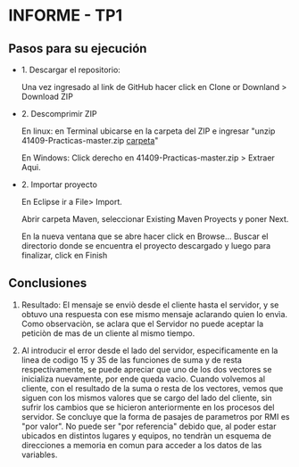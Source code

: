 ﻿# INFORME - TP1
 
## Pasos para su ejecución
<ul>
  <li>
    1. Descargar el repositorio:
    <p> Una vez ingresado al link de GitHub hacer click en Clone or Downland > Download ZIP  </p>
  </li>
  <li>
    2. Descomprimir ZIP 
    <p> En linux: en Terminal ubicarse en la carpeta del ZIP e ingresar "unzip  41409-Practicas-master.zip  <u>carpeta</u>" </p>
    <p> En Windows: Click derecho en 41409-Practicas-master.zip > Extraer Aqui. </p>
  </li>
  <li>
    2. Importar proyecto 
    <p> En Eclipse ir a File> Import. </p>
    <p> Abrir carpeta Maven, seleccionar Existing Maven Proyects y poner Next. 
    <p> En la nueva ventana que se abre hacer click en Browse... Buscar el directorio donde se encuentra el proyecto descargado y luego para finalizar, click en Finish</p>
  </li>
</ul>

## Conclusiones
1) Resultado: El mensaje se enviò desde el cliente hasta el servidor, y se obtuvo una respuesta con ese mismo mensaje aclarando quien lo envìa. Como observaciòn, se aclara que el Servidor no puede aceptar la peticiòn de mas de un cliente al mismo tiempo.

6) Al introducir el error desde el lado del servidor, especificamente en la linea de codigo 15 y 35 de las funciones de suma y de resta respectivamente, se puede apreciar que uno de los dos vectores se inicializa nuevamente, por ende queda vacìo. 
Cuando volvemos al cliente, con el resultado de la suma o resta de los vectores, vemos que siguen con los mismos valores que se cargo del lado del cliente, sin sufrir los cambios que se hicieron anteriormente en los procesos del servidor. 
Se concluye que la forma de pasajes de parametros por RMI es "por valor". No puede ser "por referencia" debido que, al poder estar ubicados en distintos lugares y equipos, no tendràn un esquema de direcciones a memoria en comun para acceder a los datos de las variables.


